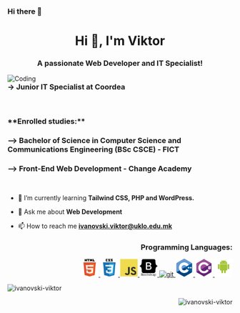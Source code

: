 ### Hi there 👋

<h1 align="center">Hi 👋, I'm Viktor</h1>
<h3 align="center">A passionate Web Developer and IT Specialist!</h3>

<img align="right" alt="Coding" width="550px" src="https://camo.githubusercontent.com/c1dcb74cc1c1835b1d716f5051499a2814c683c806b15f04b0eba492863703e9/68747470733a2f2f63646e2e6472696262626c652e636f6d2f75736572732f3733303730332f73637265656e73686f74732f363538313234332f6176656e746f2e676966">

<h3 align="left">-> Junior IT Specialist at Coordea</h3>
</br>
<h3 align="left">**Enrolled studies:**</h3>
<h3 align="left">--> Bachelor of Science in Computer Science and Communications Engineering (BSc CSCE) - FICT</h3>
<h3 align="left">--> Front-End Web Development - Change Academy</h3>
</br>

- 🌱 I’m currently learning **Tailwind CSS, PHP and WordPress.**

- 💬 Ask me about **Web Development**

- 📫 How to reach me **ivanovski.viktor@uklo.edu.mk**


<p align="left">
</p>

<h3 align="right">Programming Languages:</h3>
<p align="right"> <a href="https://www.w3.org/html/" target="_blank" rel="noreferrer"> <img src="https://raw.githubusercontent.com/devicons/devicon/master/icons/html5/html5-original-wordmark.svg" alt="html5" width="40" height="40"/> </a> <a href="https://www.w3schools.com/css/" target="_blank" rel="noreferrer"> <img src="https://raw.githubusercontent.com/devicons/devicon/master/icons/css3/css3-original-wordmark.svg" alt="css3" width="40" height="40"/> </a> <a href="https://developer.mozilla.org/en-US/docs/Web/JavaScript" target="_blank" rel="noreferrer"> <img src="https://raw.githubusercontent.com/devicons/devicon/master/icons/javascript/javascript-original.svg" alt="javascript" width="40" height="40"/> </a> <a href="https://getbootstrap.com" target="_blank" rel="noreferrer"> <img src="https://raw.githubusercontent.com/devicons/devicon/master/icons/bootstrap/bootstrap-plain-wordmark.svg" alt="bootstrap" width="40" height="40"/> </a>  <a href="https://git-scm.com/" target="_blank" rel="noreferrer"> <img src="https://www.vectorlogo.zone/logos/git-scm/git-scm-icon.svg" alt="git" width="40" height="40"/> </a><a href="https://www.w3schools.com/cpp/" target="_blank" rel="noreferrer"> <img src="https://raw.githubusercontent.com/devicons/devicon/master/icons/cplusplus/cplusplus-original.svg" alt="cplusplus" width="40" height="40"/> </a> <a href="https://www.w3schools.com/cs/" target="_blank" rel="noreferrer"> <img src="https://raw.githubusercontent.com/devicons/devicon/master/icons/csharp/csharp-original.svg" alt="csharp" width="40" height="40"/> </a>    <a href="https://developer.android.com" target="_blank" rel="noreferrer"> <img src="https://raw.githubusercontent.com/devicons/devicon/master/icons/android/android-original-wordmark.svg" alt="android" width="40" height="40"/> </a></p>

<p>&nbsp;<img align="left" src="https://github-readme-stats.vercel.app/api?username=ivanovski-viktor&show_icons=true&locale=en" alt="ivanovski-viktor" /></p>
<p><img align="right" src="https://github-readme-stats.vercel.app/api/top-langs?username=ivanovski-viktor&show_icons=true&locale=en&layout=compact" alt="ivanovski-viktor" /></p>
